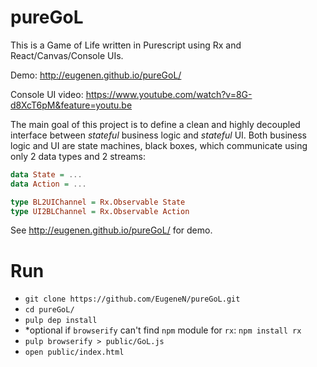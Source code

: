 # pureGoL

This is a Game of Life written in Purescript using Rx and React/Canvas/Console UIs.

Demo: http://eugenen.github.io/pureGoL/

Console UI video: https://www.youtube.com/watch?v=8G-d8XcT6pM&feature=youtu.be

The main goal of this project is to define a clean and highly decoupled interface
between *stateful* business logic and *stateful* UI. Both business logic and UI
are state machines, black boxes, which communicate using only 2 data types and 2 streams:

```purescript
data State = ...
data Action = ...

type BL2UIChannel = Rx.Observable State
type UI2BLChannel = Rx.Observable Action
```

See http://eugenen.github.io/pureGoL/ for demo.

# Run

- `git clone https://github.com/EugeneN/pureGoL.git`
- `cd pureGoL/`
- `pulp dep install`
- *optional if `browserify` can't find `npm` module for `rx`: `npm install rx`
- `pulp browserify > public/GoL.js`
- `open public/index.html`


